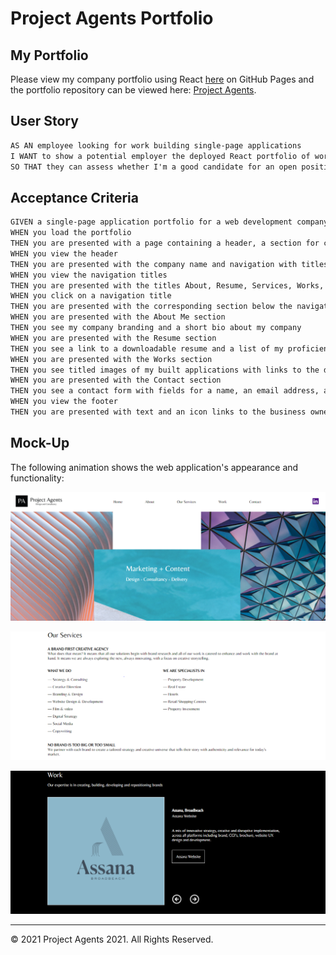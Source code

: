 # Project Agents Portfolio

## My Portfolio

Please view my company portfolio using React [here](https://projectify-marketing-app.herokuapp.com/)
on GitHub Pages and the portfolio repository can be viewed here: [Project Agents](https://github.com/mskippen/projectagents).


## User Story

```md
AS AN employee looking for work building single-page applications
I WANT to show a potential employer the deployed React portfolio of work samples under my company name
SO THAT they can assess whether I'm a good candidate for an open position
```

## Acceptance Criteria

```md
GIVEN a single-page application portfolio for a web development company
WHEN you load the portfolio
THEN you are presented with a page containing a header, a section for content, and a footer
WHEN you view the header
THEN you are presented with the company name and navigation with titles corresponding to different sections of the portfolio and the owners LinkedIn profile
WHEN you view the navigation titles
THEN you are presented with the titles About, Resume, Services, Works, and Contact and the title corresponding to the current section is highlighted
WHEN you click on a navigation title
THEN you are presented with the corresponding section below the navigation without the page reloading and that title is highlighted
WHEN you are presented with the About Me section
THEN you see my company branding and a short bio about my company
WHEN you are presented with the Resume section
THEN you see a link to a downloadable resume and a list of my proficiencies
WHEN you are presented with the Works section
THEN you see titled images of my built applications with links to the deployed applications
WHEN you are presented with the Contact section
THEN you see a contact form with fields for a name, an email address, and a message
WHEN you view the footer
THEN you are presented with text and an icon links to the business owners GitHub profile
```

## Mock-Up

The following animation shows the web application's appearance and functionality:

![Landing Page.](.\src\images\home.PNG)

![Services.](.\src\images\services.PNG)

![Works.](.\src\images\works.PNG)

- - -
© 2021 Project Agents 2021. All Rights Reserved.